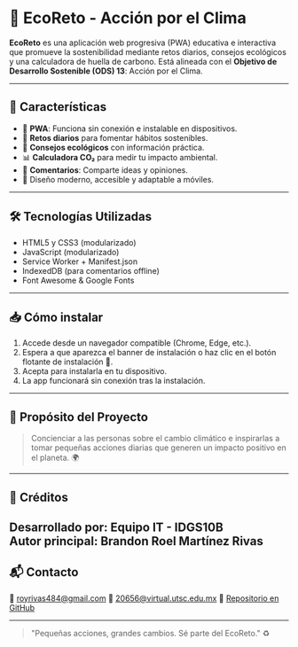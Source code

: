 # 🌱 EcoReto - Acción por el Clima

**EcoReto** es una aplicación web progresiva (PWA) educativa e interactiva que promueve la sostenibilidad mediante retos diarios, consejos ecológicos y una calculadora de huella de carbono. Está alineada con el **Objetivo de Desarrollo Sostenible (ODS) 13**: Acción por el Clima.

---

## 🚀 Características

- 📱 **PWA**: Funciona sin conexión e instalable en dispositivos.
- 🌿 **Retos diarios** para fomentar hábitos sostenibles.
- 🧠 **Consejos ecológicos** con información práctica.
- 📊 **Calculadora CO₂** para medir tu impacto ambiental.
- 💬 **Comentarios**: Comparte ideas y opiniones.
- 🎨 Diseño moderno, accesible y adaptable a móviles.

---

## 🛠️ Tecnologías Utilizadas

- HTML5 y CSS3 (modularizado)
- JavaScript (modularizado)
- Service Worker + Manifest.json
- IndexedDB (para comentarios offline)
- Font Awesome & Google Fonts

---

## 📥 Cómo instalar

1. Accede desde un navegador compatible (Chrome, Edge, etc.).
2. Espera a que aparezca el banner de instalación o haz clic en el botón flotante de instalación 📲.
3. Acepta para instalarla en tu dispositivo.
4. La app funcionará sin conexión tras la instalación.

---

## 🎯 Propósito del Proyecto

> Concienciar a las personas sobre el cambio climático e inspirarlas a tomar pequeñas acciones diarias que generen un impacto positivo en el planeta. 🌍

---

## 📣 Créditos

Desarrollado por: **Equipo IT - IDGS10B**  
Autor principal: **Brandon Roel Martínez Rivas**  
---

## 📬 Contacto

📧 royrivas484@gmail.com 
🏫 20656@virtual.utsc.edu.mx
🔗 [Repositorio en GitHub](https://github.com/Equipo-IT/PWA-ProyectoFinal)

---

> "Pequeñas acciones, grandes cambios. Sé parte del EcoReto." ♻️
